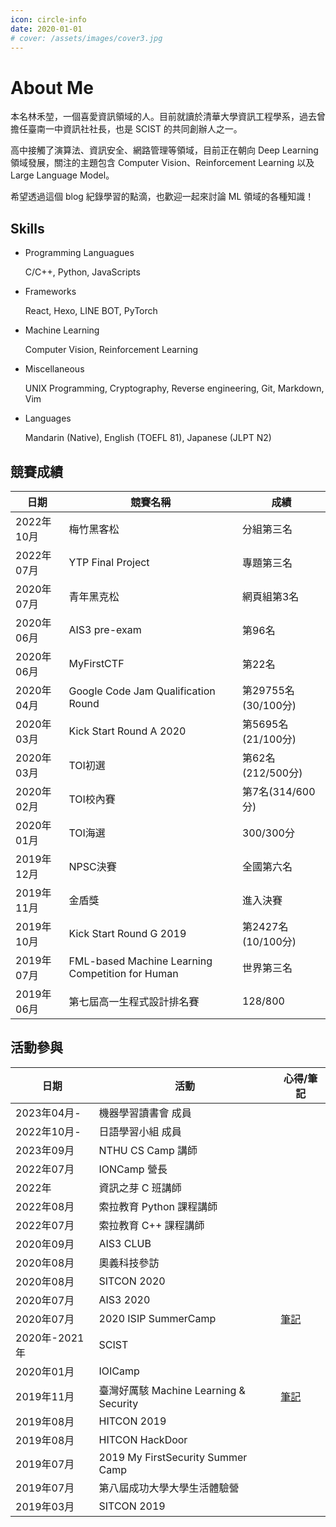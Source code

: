 ```yaml
---
icon: circle-info
date: 2020-01-01
# cover: /assets/images/cover3.jpg
---
```


# About Me

本名林禾堃，一個喜愛資訊領域的人。目前就讀於清華大學資訊工程學系，過去曾擔任臺南一中資訊社社長，也是 SCIST 的共同創辦人之一。

高中接觸了演算法、資訊安全、網路管理等領域，目前正在朝向 Deep Learning 領域發展，關注的主題包含 Computer Vision、Reinforcement Learning 以及 Large Language Model。

希望透過這個 blog 紀錄學習的點滴，也歡迎一起來討論 ML 領域的各種知識！

## Skills

- Programming Languagues
    
    C/C++, Python, JavaScripts
- Frameworks
    
    React, Hexo, LINE BOT, PyTorch
- Machine Learning
    
    Computer Vision, Reinforcement Learning
- Miscellaneous
    
    UNIX Programming, Cryptography, Reverse engineering, Git, Markdown, Vim
- Languages
    
    Mandarin (Native), English (TOEFL 81), Japanese (JLPT N2)

## 競賽成績

| 日期 | 競賽名稱 | 成績 |
| ---- | ------- | ---- |
| 2022年10月 | 梅竹黑客松 | 分組第三名 |
| 2022年07月 | YTP Final Project | 專題第三名 |
| 2020年07月 | 青年黑克松 | 網頁組第3名 |
| 2020年06月 | AIS3 pre-exam | 第96名 |
| 2020年06月 | MyFirstCTF | 第22名 |
| 2020年04月 | Google Code Jam Qualification Round | 第29755名(30/100分) |
| 2020年03月 | Kick Start Round A 2020 | 第5695名(21/100分) | 
| 2020年03月 | TOI初選 | 第62名(212/500分) |
| 2020年02月 | TOI校內賽 | 	第7名(314/600分) |
| 2020年01月 | TOI海選 | 300/300分 |
| 2019年12月 | NPSC決賽 | 全國第六名 |
| 2019年11月 | 金盾獎 | 進入決賽 |
| 2019年10月 | Kick Start Round G 2019 | 第2427名(10/100分) |
| 2019年07月 | FML-based Machine Learning Competition for Human | 世界第三名 |
| 2019年06月 | 第七屆高一生程式設計排名賽 | 128/800 |

## 活動參與

| 日期 | 活動 | 心得/筆記 |
| ---- | ------- | -------- |
| 2023年04月-| 機器學習讀書會 成員 | |
| 2022年10月-| 日語學習小組 成員 | |
| 2023年09月 | NTHU CS Camp 講師 | |
| 2022年07月 | IONCamp 營長 | |
| 2022年 | 資訊之芽 C 班講師 | |
| 2022年08月 | 索拉教育 Python 課程講師 | |
| 2022年07月 | 索拉教育 C++ 課程講師 | |
| 2020年09月 | AIS3 CLUB |  |
| 2020年08月 | 奧義科技參訪 | |	
| 2020年08月 | SITCON 2020 | |	
| 2020年07月 | AIS3 2020 | |	
| 2020年07月 | 2020 ISIP SummerCamp | [筆記](https://hackmd.io/@Koios/2020ISIP/%2F%40Koios%2FrkjkduGgw) |
| 2020年-2021年 | SCIST | |
| 2020年01月 | IOICamp | |	
| 2019年11月 | 臺灣好厲駭 Machine Learning & Security | [筆記](https://hackmd.io/@Koios/ml-sec) |
| 2019年08月 | HITCON 2019 | |
| 2019年08月 | HITCON HackDoor | |	
| 2019年07月 | 2019 My FirstSecurity Summer Camp | |	
| 2019年07月 | 第八屆成功大學大學生活體驗營 | |
| 2019年03月 | SITCON 2019 | |

